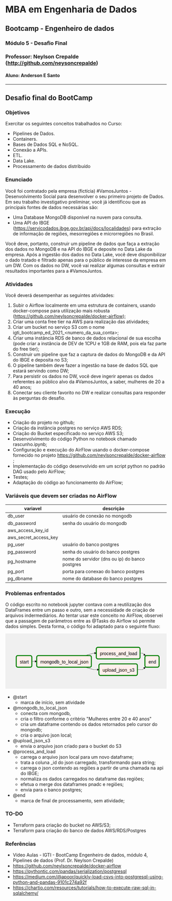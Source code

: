 # MBA em Engenharia de Dados
## Bootcamp - Engenheiro de dados
### Módulo 5 - Desafio Final
### Professor: Neylson Crepalde (http://github.com/neysoncrepalde)
#### Aluno: Anderson E Santo
***
## Desafio final do BootCamp
### Objetivos
Exercitar os seguintes conceitos trabalhados no Curso:
- Pipelines de Dados.
- Containers.
- Bases de Dados SQL e NoSQL.
- Conexão a APIs.
- ETL.
- Data Lake.
- Processamento de dados distribuído
### Enunciado
Você foi contratado pela empresa (fictícia) #VamosJuntos - Desenvolvimento Social para desenvolver o seu primeiro projeto de Dados. Em seu trabalho investigativo preliminar, você já identificou que as principais fontes de dados necessárias são:  
- Uma Database MongoDB disponível na nuvem para consulta.
- Uma API do IBGE (https://servicodados.ibge.gov.br/api/docs/localidades) para extração de informação de regiões, mesorregiões e microrregiões no Brasil.

Você deve, portanto, construir um pipeline de dados que faça a extração dos dados no MongoDB e na API do IBGE e deposite no Data Lake da empresa. Após a ingestão dos dados no Data Lake, você deve disponibilizar o dado tratado e filtrado apenas para o público de interesse da empresa em um DW. Com os dados no DW, você vai realizar algumas consultas e extrair resultados importantes para a #VamosJuntos.
### Atividades
Você deverá desempenhar as seguintes atividades:
1. Subir o Airflow localmente em uma estrutura de containers, usando docker-compose para utilização mais robusta (https://github.com/neylsoncrepalde/docker-airflow);  
2. Criar uma conta free tier na AWS para realização das atividades;
3. Criar um bucket no serviço S3 com o nome igti_bootcamp_ed_2021_<numero_da_sua_conta>;
4. Criar uma instância RDS de banco de dados relacional de sua escolha (pode criar a instância de DEV de 1CPU e 1GB de RAM, pois ela faz parte do free tier);
5. Construir um pipeline que faz a captura de dados do MongoDB e da API do IBGE e deposita no S3;
6. O pipeline também deve fazer a ingestão na base de dados SQL que estará servindo como DW;
7. Para persistir os dados no DW, você deve ingerir apenas os dados referentes ao público alvo da #VamosJuntos, a saber, mulheres de 20 a 40 anos;
8. Conectar seu cliente favorito no DW e realizar consultas para responder às perguntas do desafio.
### Execução
- Criação do projeto no github;  
- Criação da instância postgres no serviço AWS RDS;
- Criação do Bucket especificado no serviço AWS S3;
- Desenvolvimento do código Python no notebook chamado rascunho.ipynb;  
- Configuração e execução do AirFlow usando o docker-compose fornecido no projeto https://github.com/neylsoncrepalde/docker-airflow ;
- Implementação do código desenvolvido em um script python no padrão DAG usado pelo AirFlow;
- Testes;
- Adaptação do código ao funcionamento do AirFlow;

### Variáveis que devem ser criadas no AirFlow
| variavel | descrição |
| -- | -- |
| db_user | usuário de conexão no mongodb
| db_password | senha do usuário do mongodb
| aws_access_key_id |
| aws_secret_access_key 
| pg_user | usuário do banco postgres
| pg_password | senha do usuário do banco postgres
| pg_hostname | nome do servidor (dns ou ip) do banco postgres
| pg_port | porta para conexao  do banco postgres
| pg_dbname | nome do database do banco postgres
### Problemas enfrentados
O código escrito no notebook jupyter contava com a reutilização dos DataFrames entre um passo e outro, sem a necessidade de criação de arquivos indermediários. Ao tentar usar este conceito no AirFlow, observei que a passagem de parâmetros entre as @Tasks do Airflow só permite dados simples. Desta forma, o código foi adaptado para o seguinte fluxo:  

![fluxo](https://github.com/andersonesanto/igti-edd-m5-desafio/raw/main/assets/fluxo-tasks.png?raw=true)  

- @start
    - marca de início, sem atividade
- @mongodb_to_local_json 
    - conecta com mongodb, 
    - cria o filtro conforme o critério "Mulheres entre 20 e 40 anos"
    - cria um dataframe contendo os dados retornados pelo cursor do mongodb;
    - cria o arquivo json local;
- @upload_json_s3
    - envia o arquivo json criado para o bucket do S3
- @process_and_load
    - carrega o arquivo json local para um novo dataframe;
    - trata a coluna _id do json carregado, transformando para string;
    - carrega o json contendo as regiões a partir de uma chamada na api do IBGE;
    - normaliza os dados carregados no dataframe das regiões;
    - efetua o merge dos dataframes pnadc e regiões;
    - envia para o banco postgres;
- @end
    - marca de final de processamento, sem atividade;

### TO-DO
- Terraform para criação do bucket no AWS/S3;
- Terraform para criação do banco de dados AWS/RDS/Postgres

### Referências
- Vídeo Aulas - IGTI - BootCamp Engenheiro de dados, módulo 4, Pipelines de dados (Prof. Dr. Neylson Crepalde)
- https://github.com/neylsoncrepalde/docker-airflow  
- https://pythontic.com/pandas/serialization/postgresql  
- https://medium.com/@apoor/quickly-load-csvs-into-postgresql-using-python-and-pandas-9101c274a92f  
- https://chartio.com/resources/tutorials/how-to-execute-raw-sql-in-sqlalchemy/  